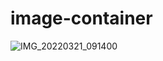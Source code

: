 # image-container


![IMG_20220321_091400](https://user-images.githubusercontent.com/82742517/195973025-bc9f6e16-4bd1-432c-868c-dc853ef429af.jpg)
